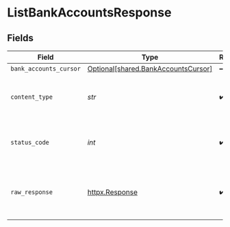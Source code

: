 # ListBankAccountsResponse


## Fields

| Field                                                                            | Type                                                                             | Required                                                                         | Description                                                                      |
| -------------------------------------------------------------------------------- | -------------------------------------------------------------------------------- | -------------------------------------------------------------------------------- | -------------------------------------------------------------------------------- |
| `bank_accounts_cursor`                                                           | [Optional[shared.BankAccountsCursor]](../../models/shared/bankaccountscursor.md) | :heavy_minus_sign:                                                               | OK                                                                               |
| `content_type`                                                                   | *str*                                                                            | :heavy_check_mark:                                                               | HTTP response content type for this operation                                    |
| `status_code`                                                                    | *int*                                                                            | :heavy_check_mark:                                                               | HTTP response status code for this operation                                     |
| `raw_response`                                                                   | [httpx.Response](https://www.python-httpx.org/api/#response)                     | :heavy_check_mark:                                                               | Raw HTTP response; suitable for custom response parsing                          |